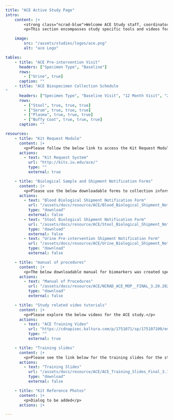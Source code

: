 ```yaml
---
title: "ACE Active Study Page"
intro:
    content: |+
        <strong class="ncrad-blue">Welcome ACE Study staff, coordinators, and PI's.</strong>
        <p>This section encompasses study specific tools and videos for your reference. If you have any questions, comments, or new ideas please contact NCRAD by <a href="mailto:mailto:alzstudy@iu.edu" class="link">email</a> or phone (800) 526-2839 or directly at (317) 278-1170.</p>

    image:
        src: "/assets/studies/logos/ace.png"
        alt: "ace Logo"

tables:
    - title: "ACE Pre-intervention Visit"
      headers: ["Specimen Type", "Baseline"]
      rows:
        - ["Urine", true]
      caption: ""
    - title: "ACE Biospecimen Collection Schedule
"
      headers: ["Specimen Type", "Baseline Visit", "12 Month Visit", "22 Month Visit"]
      rows:
        - ["Stool", true, true, true]
        - ["Serum", true, true, true]
        - ["Plasma", true, true, true]
        - ["Buffy Coat", true, true, true]
      caption: ""

resources:
    - title: "Kit Request Module"
      content: |+
        <p>Please follow the below link to access the Kit Request Module. This link will direct you to a REDCap database where study coordinators and staff may request kits, individual supplies, and/or labels. Study related sites will use the same link for ordering supplies related to blood-based samples and for CSF. Please allow a total of two weeks for kit requests to be compiled and delivered to your site.</p>
      actions:
        - text: "Kit Request System"
          url: "http://kits.iu.edu/ace/"
          type: ""
          external: true

    - title: "Biological Sample and Shipment Notification Forms"
      content: |+
        <p>Please use the below downloadable forms to collection information on specimen patient demographics, collection, and processing.  We respectfully ask that all completed forms be emailed (alzstudy@iu.edu) or faxed (317-321-2003) prior to shipment.  If you complete the form on the website, you can choose to have it emailed automatically to us.  We also ask that all shipments include a hard copy of each sample form.</p>
      actions:
        - text: "Blood Biological Shipment Notification Form"
          url: "/assets/docs/resource/ACE/Blood_Biological_Shipment_Notification_form_ACE.pdf"
          type: "download"
          external: false
        - text: "Stool Biological Shipment Notification Form"
          url: "/assets/docs/resource/ACE/Stool_Biological_Shipment_Notification_form_ACE.pdf"
          type: "download"
          external: false
        - text: "Urine Pre-intervention Shipment Notification Form"
          url: "/assets/docs/resource/ACE/Urine_Biological_Shipment_Notification_form_ACE.pdf"
          type: "download"
          external: false

    - title: "manual of procedures"
      content: |+
        <p>The below downloadable manual for biomarkers was created specifically for the study. Please feel free to explore the manuals through the hyperlinked “Table of Contents”. Questions concerning any part of the manual may be directed to NCRAD at (alzstudy@iu.edu or 800-526-2839) for further clarification.</p>
      actions:
        - text: "Manual of Procedures"
          url: "/assets/docs/resource/ACE/NCRAD_ACE_MOP__FINAL_3.20.2023_DK_153_KL.docx"
          type: "download"
          external: false

    - title: "Study related video tutorials"
      content: |+
        <p>Please explore the below videos for the ACE study.</p>
      actions:
        - text: "ACE Training Video"
          url: "https://cdnapisec.kaltura.com/p/1751071/sp/175107100/embedIframeJs/uiconf_id/26683571/partner_id/1751071?iframeembed=true&playerId=kaltura_player&entry_id=1_uncy8p58&flashvars[streamerType]=auto&amp;flashvars[localizationCode]=en&amp;flashvars[leadWithHTML5]=true&amp;flashvars[sideBarContainer.plugin]=true&amp;flashvars[sideBarContainer.position]=left&amp;flashvars[sideBarContainer.clickToClose]=true&amp;flashvars[chapters.plugin]=true&amp;flashvars[chapters.layout]=vertical&amp;flashvars[chapters.thumbnailRotator]=false&amp;flashvars[streamSelector.plugin]=true&amp;flashvars[EmbedPlayer.SpinnerTarget]=videoHolder&amp;flashvars[dualScreen.plugin]=true&amp;flashvars[Kaltura.addCrossoriginToIframe]=true&amp;&wid=1_1xpkmjmf"
          type: ""
          external: true

    - title: "Training slides"
      content: |+
        <p>Please see the link below for the training slides for the study.</p>
      actions:
        - text: "Training Slides"
          url: "/assets/docs/resource/ACE/ACE_Training_Slides_Final_3.16.2023_DK.pptx"
          type: "download"
          external: false

    - title: "Kit Reference Photos"
      content: |+
        <p>Dialog to be added</p>
      actions: |+

---
```

